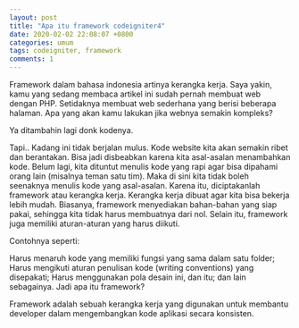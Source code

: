 ```yaml
---
layout: post
title: "Apa itu framework codeigniter4"
date: 2020-02-02 22:08:07 +0800
categories: umum
tags: codeigniter, framework
comments: 1
---
```

Framework dalam bahasa indonesia artinya kerangka kerja.
Saya yakin,
kamu yang sedang membaca artikel ini sudah pernah membuat web dengan PHP.
Setidaknya membuat web sederhana yang berisi beberapa halaman.
Apa yang akan kamu lakukan jika webnya semakin kompleks?

Ya ditambahin lagi donk kodenya.

Tapi..
Kadang ini tidak berjalan mulus.
Kode website kita akan semakin ribet dan berantakan. Bisa jadi disbeabkan karena kita asal-asalan menambahkan kode.
Belum lagi, kita dituntut menulis kode yang rapi agar bisa dipahami orang lain (misalnya teman satu tim).
Maka di sini kita tidak boleh seenaknya menulis kode yang asal-asalan.
Karena itu, diciptakanlah framework atau kerangka kerja.
Kerangka kerja dibuat agar kita bisa bekerja lebih mudah. Biasanya, framework menyediakan bahan-bahan yang siap pakai, sehingga kita tidak harus membuatnya dari nol.
Selain itu, framework juga memiliki aturan-aturan yang harus diikuti.

Contohnya seperti:

Harus menaruh kode yang memiliki fungsi yang sama dalam satu folder;
Harus mengikuti aturan penulisan kode (writing conventions) yang disepakati;
Harus menggunakan pola desain ini, dan itu;
dan lain sebagainya.
Jadi apa itu framework?

Framework adalah sebuah kerangka kerja yang digunakan untuk membantu developer dalam mengembangkan kode aplikasi secara konsisten.
